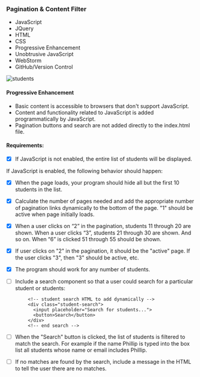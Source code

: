 ### Pagination & Content Filter


- JavaScript
- JQuery
- HTML
- CSS
- Progressive Enhancement
- Unobtrusive JavaScript
- WebStorm
- GitHub/Version Control

![students](https://cloud.githubusercontent.com/assets/10632591/21155192/c5d05778-c136-11e6-9b7b-940067305843.png)

#### Progressive Enhancement
- Basic content is accessible to browsers that don't support JavaScript.
- Content and functionality related to JavaScript is added programmatically by JavaScript.
- Pagination buttons and search are not added directly to the index.html file.


#### Requirements:
- [x] If JavaScript is not enabled, the entire list of students will be displayed.

If JavaScript is enabled, the following behavior should happen:

- [x] When the page loads, your program should hide all but the first 10 students in the list.

- [x] Calculate the number of pages needed and add the appropriate number of pagination links dynamically to the bottom of the page. "1" should be active when page initially loads.

- [x] When a user clicks on “2” in the pagination, students 11 through 20 are shown. When a user clicks “3”, students 21 through 30 are shown. And so on. When “6” is clicked 51 through 55 should be shown.

- [x] If user clicks on "2" in the pagination, it should be the "active" page. If the user clicks "3", then "3" should be active, etc.

- [x] The program should work for any number of students. 

- [ ] Include a search component so that a user could search for a particular student or students:
```
        <!-- student search HTML to add dynamically -->
        <div class="student-search">
          <input placeholder="Search for students...">
          <button>Search</button>
        </div>
        <!-- end search -->
```        
- [ ] When the "Search" button is clicked, the list of students is filtered to match the search. For example if the name Phillip is typed into the box list all students whose name or email includes Phillip.
- [ ] If no matches are found by the search, include a message in the HTML to tell the user there are no matches.






